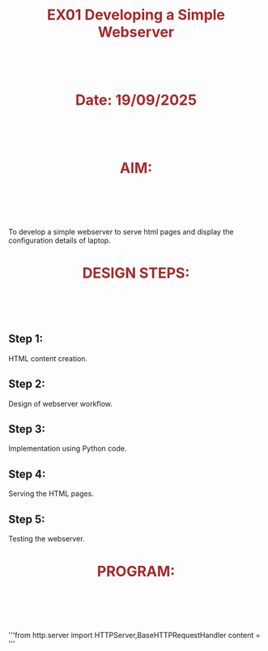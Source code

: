 # EX01 Developing a Simple Webserver

# Date: 19/09/2025
# AIM:
To develop a simple webserver to serve html pages and display the configuration details of laptop.

# DESIGN STEPS:
## Step 1:
HTML content creation.

## Step 2:
Design of webserver workflow.

## Step 3:
Implementation using Python code.

## Step 4:
Serving the HTML pages.

## Step 5:
Testing the webserver.

# PROGRAM:
'''from http.server import HTTPServer,BaseHTTPRequestHandler
content = ''' <!DOCTYPE html>
<html lang="en">
<head>
    <meta charset="UTF-8">
    <meta name="viewport" content="width=device-width, initial-scale=1.0">
    <title> TCP/IP PROTOCOL SUITE </title> 
    <style>
   .box {
      border: 2px solid black;
      padding: 15px;
      border-radius: 8px;
      font-weight: bold;
      width: 250px;
      text-align: center;
      width: 350px;
      height: 150px;
    }
    h1{
        text-align: center;
        color: brown;
        margin-bottom: 100px;
    }
    .row{
        display: flex;
        gap: 50px;
        align-items: center;
        margin-top: 30px;
        justify-content: center;
    }
     .application { background: #90caf9; }
     .transport   { background: #f8bbd0; }
     .internet    { background: #90caf9; }
     .network     { background: #f8bbd0; }

     body{
         font-family: Arial;
         text-align: center;
         background-color: beige;
         font-size: x-large;
     }
    
    

    

    </style>
</head>
<body>
    <h1>TCP/IP Network Model</h1>

  <!-- Row 1 -->
  <div class="row">
    <div class="box application">Layer 04<br>Application Layer</div>
    <div class="box application">HTTP, RDP, DHCP, DNS, X Windows, Telnet,<br>SMTP, SSH, TFTP, SNMP, FTP</div>
  </div>

  <!-- Row 2 -->
  <div class="row">
    <div class="box transport">Layer 03<br>Transport Layer</div>
    <div class="box transport">TCP, UDP</div>
  </div>

  <!-- Row 3 -->
  <div class="row">
    <div class="box internet">Layer 02<br>Internet Layer</div>
    <div class="box internet">ICMP, IGMP, ARP, IPv4/IPv6</div>
  </div>

  <!-- Row 4 -->
  <div class="row">
    <div class="box network">Layer 01<br>Network Access Layer</div>
    <div class="box network">Ethernet, FDDI, X.25, Frame Relay, Token Ring</div>
  </div>
 </body>
 </html>'''
class MyServer(BaseHTTPRequestHandler):
    def do_GET(self):
        print("Get request received...")
        self.send_response(200)
        self.send_header("content-type","text/html")
        self.end_headers()
        self.wfile.write(content.encode())
print("This is my webserver")
server_address =('',8000)
httpd = HTTPServer(server_address,MyServer)
httpd.serve_forever()
'''
# OUTPUT:

 ![alt text](2025-09-19 (3).png)
 ![alt text](2025-09-19.png)
     
# RESULT:
The program for implementing simple webserver is executed successfully.
